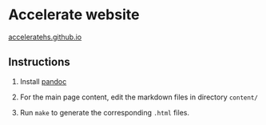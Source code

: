 Accelerate website
==================

[acceleratehs.github.io](https://acceleratehs.github.io)

## Instructions

  1. Install [pandoc](http://pandoc.org)

  1. For the main page content, edit the markdown files in directory `content/`

  1. Run `make` to generate the corresponding `.html` files.

